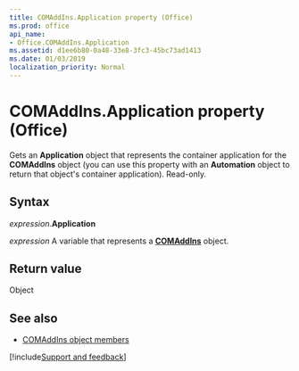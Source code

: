 ```yaml
---
title: COMAddIns.Application property (Office)
ms.prod: office
api_name:
- Office.COMAddIns.Application
ms.assetid: d1ee6b80-0a48-33e8-3fc3-45bc73ad1413
ms.date: 01/03/2019
localization_priority: Normal
---
```



# COMAddIns.Application property (Office)

Gets an **Application** object that represents the container application for the **COMAddIns** object (you can use this property with an **Automation** object to return that object's container application). Read-only.


## Syntax

_expression_.**Application**

_expression_ A variable that represents a **[COMAddIns](Office.COMAddIns.md)** object.


## Return value

Object


## See also

- [COMAddIns object members](overview/Library-Reference/comaddins-members-office.md)

[!include[Support and feedback](~/includes/feedback-boilerplate.md)]
